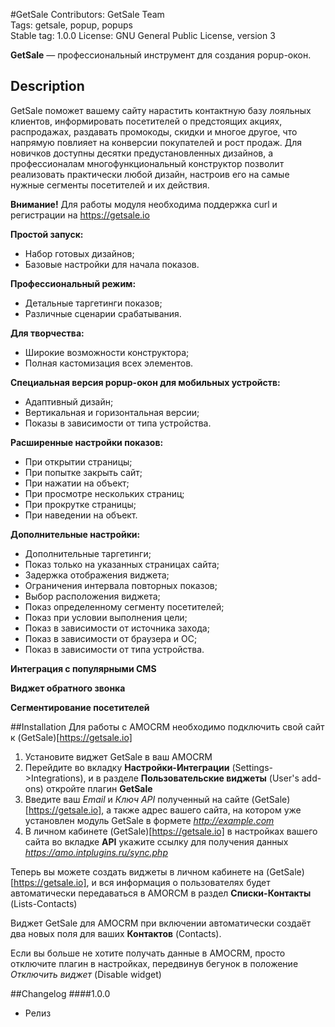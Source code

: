 #GetSale
Contributors: GetSale Team  
Tags: getsale, popup, popups  
Stable tag: 1.0.0 
License: GNU General Public License, version 3  

**GetSale** &mdash; профессиональный инструмент для создания popup-окон.

## Description

GetSale поможет вашему сайту нарастить контактную базу лояльных клиентов, информировать посетителей о предстоящих акциях, распродажах, раздавать промокоды, скидки и многое другое, что напрямую повлияет на конверсии покупателей и рост продаж. Для новичков доступны десятки предустановленных дизайнов, а профессионалам многофункциональный конструктор позволит реализовать практически любой дизайн, настроив его на самые нужные сегменты посетителей и их действия.

**Внимание!** Для работы модуля необходима поддержка curl и регистрации на https://getsale.io

**Простой запуск:**

- Набор готовых дизайнов;
- Базовые настройки для начала показов.

**Профессиональный режим:**

- Детальные таргетинги показов;
- Различные сценарии срабатывания.

**Для творчества:**

- Широкие возможности конструктора;
- Полная кастомизация всех элементов.

**Специальная версия popup-окон для мобильных устройств:**

- Адаптивный дизайн;
- Вертикальная и горизонтальная версии;
- Показы в зависимости от типа устройства.

**Расширенные настройки показов:**

- При открытии страницы;
- При попытке закрыть сайт;
- При нажатии на объект;
- При просмотре нескольких страниц;
- При прокрутке страницы;
- При наведении на объект.

**Дополнительные настройки:**

- Дополнительные таргетинги;
- Показ только на указанных страницах сайта;
- Задержка отображения виджета;
- Ограничения интервала повторных показов;
- Выбор расположения виджета;
- Показ определенному сегменту посетителей;
- Показ при условии выполнения цели;
- Показ в зависимости от источника захода;
- Показ в зависимости от браузера и ОС;
- Показ в зависимости от типа устройства.

**Интеграция с популярными CMS**

**Виджет обратного звонка**

**Сегментирование посетителей**

##Installation
Для работы с AMOCRM необходимо подключить свой сайт к (GetSale)[https://getsale.io]

1. Установите виджет GetSale в ваш AMOCRM
2. Перейдите во вкладку **Настройки-Интеграции** (Settings->Integrations), и в разделе **Пользовательские виджеты** (User's add-ons) откройте плагин **GetSale**
3. Введите ваш *Еmail* и *Ключ API* полученный на сайте (GetSale)[https://getsale.io], а также адрес вашего сайта, на котором уже установлен модуль GetSale в формете *http://example.com*
5. В личном кабинете (GetSale)[https://getsale.io] в настройках вашего сайта во вкладке **API** укажите ссылку для получения данных *https://amo.intplugins.ru/sync.php*

Теперь вы можете создать виджеты в личном кабинете на (GetSale)[https://getsale.io], и вся информация о пользователях будет автоматически передаваться в AMORCM в раздел **Списки-Контакты** (Lists-Contacts)

Виджет GetSale для AMOCRM при включении автоматически создаёт два новых поля для ваших **Контактов** (Contacts).

Если вы больше не хотите получать данные в AMOCRM, просто отключите плагин в настройках, передвинув бегунок в положение *Отключить виджет* (Disable widget) 
 

##Changelog
####1.0.0
* Релиз

